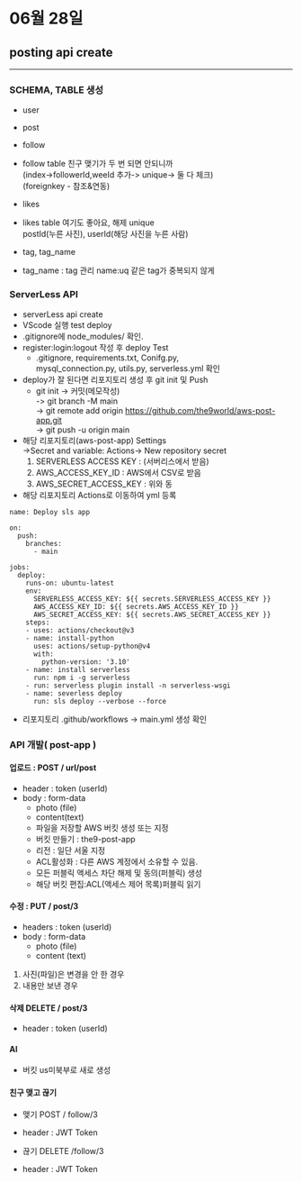 # 06월 28일
## posting api create
---
### **SCHEMA, TABLE 생성**
- user

- post

- follow
- follow table 친구 맺기가 두 번 되면 안되니까  
(index->followerId,weeId 추가-> unique-> 둘 다 체크)  
(foreignkey - 참조&연동)

- likes
- likes table 여기도 좋아요, 해제 unique  
postId(누른 사진), userId(해당 사진을 누른 사람)

- tag, tag_name
- tag_name : tag 관리 name:uq 같은 tag가 중복되지 않게  

### **ServerLess API**
- serverLess api create 
- VScode 실행 test deploy
- .gitignore에 node_modules/ 확인.
- register:login:logout 작성 후 deploy Test
  - .gitignore, requirements.txt, Conifg.py,  
mysql_connection.py, utils.py, serverless.yml 확인
- deploy가 잘 된다면 리포지토리 생성 후 git init 및 Push
  - git init -> 커밋(메모작성)  
-> git branch -M main  
-> git remote add origin https://github.com/the9world/aws-post-app.git  
-> git push -u origin main
- 해당 리포지토리(aws-post-app) Settings  
->Secret and variable: Actions-> New repository secret
  1. SERVERLESS ACCESS KEY : (서버리스에서 받음)
  2. AWS_ACCESS_KEY_ID : AWS에서 CSV로 받음
  3. AWS_SECRET_ACCESS_KEY : 위와 동
- 해당 리포지토리 Actions로 이동하여 yml 등록
```
name: Deploy sls app

on: 
  push:
    branches:
      - main

jobs:     
  deploy:
    runs-on: ubuntu-latest
    env:
      SERVERLESS_ACCESS_KEY: ${{ secrets.SERVERLESS_ACCESS_KEY }}
      AWS_ACCESS_KEY_ID: ${{ secrets.AWS_ACCESS_KEY_ID }}
      AWS_SECRET_ACCESS_KEY: ${{ secrets.AWS_SECRET_ACCESS_KEY }}
    steps:
    - uses: actions/checkout@v3
    - name: install-python
      uses: actions/setup-python@v4
      with:
        python-version: '3.10'
    - name: install serverless
      run: npm i -g serverless
    - run: serverless plugin install -n serverless-wsgi
    - name: severless deploy
      run: sls deploy --verbose --force
```
- 리포지토리 .github/workflows -> main.yml 생성 확인


### **API 개발( post-app )**
#### 업로드 : POST / url/post
- header : token (userId)
- body : form-data
  - photo (file)
  - content(text)
  - 파일을 저장할 AWS 버킷 생성 또는 지정
  - 버킷 만들기 : the9-post-app
  - 리전 : 일단 서울 지정
  - ACL활성화 : 다른 AWS 계정에서 소유할 수 있음.
  - 모든 퍼블릭 액세스 차단 해제 및 동의(퍼블릭) 생성
  - 해당 버킷 편집:ACL(액세스 제어 목록)퍼블릭 읽기
#### 수정 : PUT / post/3
- headers : token (userId)
- body : form-data
  - photo (file)
  - content (text)
1. 사진(파일)은 변경을 안 한 경우
2. 내용만 보낸 경우
#### 삭제  DELETE / post/3
- header : token (userId)

#### AI
- 버킷 us미북부로 새로 생성

#### 친구 맺고 끊기
- 맺기 POST / follow/3
- header : JWT Token

- 끊기 DELETE  /follow/3
- header : JWT Token
